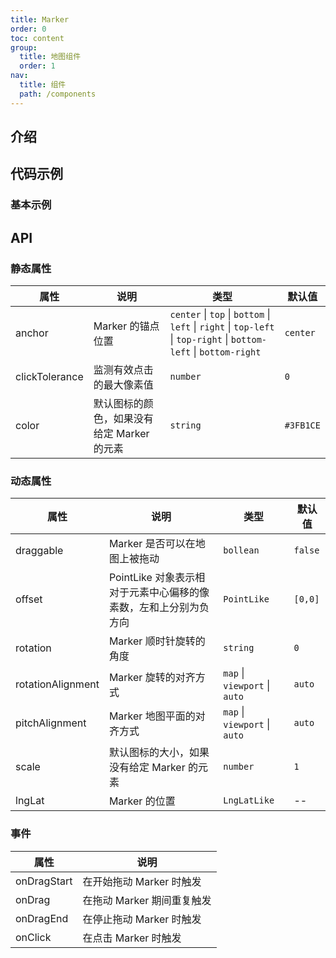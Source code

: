 ```yaml
---
title: Marker
order: 0
toc: content
group:
  title: 地图组件
  order: 1
nav:
  title: 组件
  path: /components
---
```


## 介绍

## 代码示例

### 基本示例

<code src="./demos/basic.tsx"></code>

## API

### 静态属性

| 属性 | 说明 | 类型 | 默认值 |
| --- | --- | --- | --- |
| anchor | Marker 的锚点位置 | `center` \| `top` \| `bottom` \| `left` \| `right` \| `top-left` \| `top-right` \| `bottom-left` \| `bottom-right` | `center` |
| clickTolerance | 监测有效点击的最大像素值 | `number` | `0` |
| color | 默认图标的颜色，如果没有给定 Marker 的元素 | `string` | `#3FB1CE` |

### 动态属性

| 属性 | 说明 | 类型 | 默认值 |
| --- | --- | --- | --- |
| draggable | Marker 是否可以在地图上被拖动 | `bollean` | `false` |
| offset | PointLike 对象表示相对于元素中心偏移的像素数，左和上分别为负方向 | `PointLike` | `[0,0]` |
| rotation | Marker 顺时针旋转的角度 | `string` | `0` |
| rotationAlignment | Marker 旋转的对齐方式 | `map` \| `viewport` \| `auto` | `auto` |
| pitchAlignment | Marker 地图平面的对齐方式 | `map` \| `viewport` \| `auto` | `auto` |
| scale | 默认图标的大小，如果没有给定 Marker 的元素 | `number` | `1` |
| lngLat | Marker 的位置 | `LngLatLike` | -- |

### 事件

| 属性        | 说明                       |
| ----------- | -------------------------- |
| onDragStart | 在开始拖动 Marker 时触发   |
| onDrag      | 在拖动 Marker 期间重复触发 |
| onDragEnd   | 在停止拖动 Marker 时触发   |
| onClick     | 在点击 Marker 时触发       |
